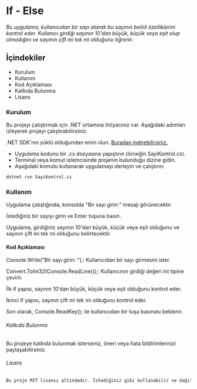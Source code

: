 ﻿# If - Else

*Bu uygulama, kullanıcıdan bir sayı alarak bu sayının belirli özelliklerini kontrol eder.*
*Kullanıcı girdiği sayının 10'dan büyük, küçük veya eşit olup olmadığını ve sayının çift mi tek mi olduğunu öğrenir.*

## İçindekiler
- Kurulum
- Kullanım
- Kod Açıklaması
- Katkıda Bulunma
- Lisans

### Kurulum

Bu projeyi çalıştırmak için .NET ortamına ihtiyacınız var. Aşağıdaki adımları izleyerek projeyi çalıştırabilirsiniz:

.NET SDK'nın yüklü olduğundan emin olun. [Buradan indirebilirsiniz.](https://dotnet.microsoft.com/en-us/download)
- Uygulama kodunu bir .cs dosyasına yapıştırın (örneğin SayiKontrol.cs).
- Terminal veya komut istemcisinde projenin bulunduğu dizine gidin.
- Aşağıdaki komutu kullanarak uygulamayı derleyin ve çalıştırın:

```bash
dotnet run SayiKontrol.cs
```

### Kullanım

Uygulama çalıştığında, konsolda "Bir sayı girin:" mesajı görünecektir.

İstediğiniz bir sayıyı girin ve Enter tuşuna basın.

Uygulama, girdiğiniz sayının 10'dan büyük, küçük veya eşit olduğunu ve sayının çift mi tek mi olduğunu belirtecektir.

#### Kod Açıklaması

Console.Write("Bir sayı girin: ");: Kullanıcıdan bir sayı girmesini ister.

Convert.ToInt32(Console.ReadLine());: Kullanıcının girdiği değeri int tipine çevirir.

İlk if yapısı, sayının 10'dan büyük, küçük veya eşit olduğunu kontrol eder.

İkinci if yapısı, sayının çift mi tek mi olduğunu kontrol eder.

Son olarak, Console.ReadKey(); ile kullanıcıdan bir tuşa basması beklenir.

###### Katkıda Bulunma
Bu projeye katkıda bulunmak isterseniz, öneri veya hata bildirimlerinizi paylaşabilirsiniz.

###### Lisans

```css
Bu proje MIT lisansı altındadır. İstediğiniz gibi kullanabilir ve dağıtabilirsiniz.
```

